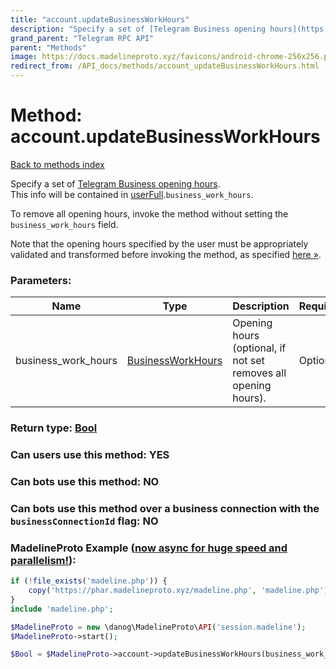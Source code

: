 ```yaml
---
title: "account.updateBusinessWorkHours"
description: "Specify a set of [Telegram Business opening hours](https://core.telegram.org/api/business#opening-hours).  "
grand_parent: "Telegram RPC API"
parent: "Methods"
image: https://docs.madelineproto.xyz/favicons/android-chrome-256x256.png
redirect_from: /API_docs/methods/account_updateBusinessWorkHours.html
---
```

# Method: account.updateBusinessWorkHours
[Back to methods index](index.html)



Specify a set of [Telegram Business opening hours](https://core.telegram.org/api/business#opening-hours).  
This info will be contained in [userFull](../constructors/userFull.html).`business_work_hours`.

To remove all opening hours, invoke the method without setting the `business_work_hours` field.

Note that the opening hours specified by the user must be appropriately validated and transformed before invoking the method, as specified [here »](https://core.telegram.org/api/business#opening-hours).

### Parameters:

| Name     |    Type       | Description | Required |
|----------|---------------|-------------|----------|
|business\_work\_hours|[BusinessWorkHours](/API_docs/types/BusinessWorkHours.html) | Opening hours (optional, if not set removes all opening hours). | Optional|


### Return type: [Bool](/API_docs/types/Bool.html)

### Can users use this method: **YES**


### Can bots use this method: **NO**


### Can bots use this method over a business connection with the `businessConnectionId` flag: **NO**


### MadelineProto Example ([now async for huge speed and parallelism!](https://docs.madelineproto.xyz/docs/ASYNC.html)):


```php
if (!file_exists('madeline.php')) {
    copy('https://phar.madelineproto.xyz/madeline.php', 'madeline.php');
}
include 'madeline.php';

$MadelineProto = new \danog\MadelineProto\API('session.madeline');
$MadelineProto->start();

$Bool = $MadelineProto->account->updateBusinessWorkHours(business_work_hours: $BusinessWorkHours, );
```

